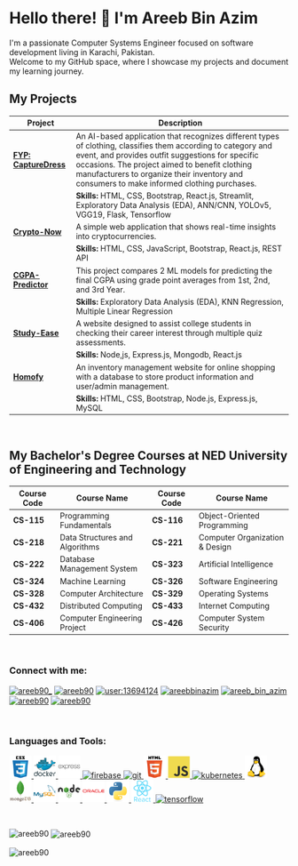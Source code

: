 # Hello there! 👋 I'm Areeb Bin Azim

I'm a passionate Computer Systems Engineer focused on software development living in Karachi, Pakistan.
<br />
Welcome to my GitHub space, where I showcase my projects and document my learning journey.


## My Projects

| Project | Description |
| --- | --- |
| [**FYP: CaptureDress**](https://github.com/areeb90) | An AI-based application that recognizes different types of clothing, classifies them according to category and event, and provides outfit suggestions for specific occasions. The project aimed to benefit clothing manufacturers to organize their inventory and consumers to make informed clothing purchases. 
|| **Skills:** HTML, CSS, Bootstrap, React.js, Streamlit, Exploratory Data Analysis (EDA), ANN/CNN, YOLOv5, VGG19, Flask, Tensorflow |
| [**Crypto-Now**](https://github.com/areeb90/Crypto-Now) | A simple web application that shows real-time insights into cryptocurrencies. 
||**Skills:** HTML, CSS, JavaScript, Bootstrap, React.js, REST API |
| [**CGPA-Predictor**](https://github.com/areeb90/Prediction-of-Cumulative-Grade-Point-Average-Machine-Learning-CEP) | This project compares 2 ML models for predicting the final CGPA using grade point averages from 1st, 2nd, and 3rd Year. 
||**Skills:** Exploratory Data Analysis (EDA), KNN Regression, Multiple Linear Regression |
| [**Study-Ease**](https://github.com/areeb90/Study-Ease) | A website designed to assist college students in checking their career interest through multiple quiz assessments. 
||**Skills:** Node,js, Express.js, Mongodb, React.js |
| [**Homofy**](https://github.com/areeb90/HOMOFY-eCommerce-web-application) | An inventory management website for online shopping with a database to store product information and user/admin management. 
||**Skills:**  HTML, CSS, Bootstrap, Node.js, Express.js, MySQL |


<br />

## My Bachelor's Degree Courses at NED University of Engineering and Technology


| Course Code | Course Name | Course Code | Course Name |
| --- | --- | --- | --- |
| **CS-115** | Programming Fundamentals | **CS-116** | Object-Oriented Programming |
| **CS-218** | Data Structures and Algorithms | **CS-221** | Computer Organization & Design |
| **CS-222** | Database Management System | **CS-323** | Artificial Intelligence |
| **CS-324** | Machine Learning | **CS-326** | Software Engineering |
| **CS-328** | Computer Architecture | **CS-329** | Operating Systems |
| **CS-432** | Distributed Computing | **CS-433** | Internet Computing |
| **CS-406** | Computer Engineering Project | **CS-426** | Computer System Security |


<br />
<h3 align="left">Connect with me:</h3>
<p align="left">
<a href="https://twitter.com/areeb90_" target="blank"><img align="center" src="https://raw.githubusercontent.com/rahuldkjain/github-profile-readme-generator/master/src/images/icons/Social/twitter.svg" alt="areeb90_" height="30" width="40" /></a>
<a href="https://linkedin.com/in/areeb90" target="blank"><img align="center" src="https://raw.githubusercontent.com/rahuldkjain/github-profile-readme-generator/master/src/images/icons/Social/linked-in-alt.svg" alt="areeb90" height="30" width="40" /></a>
<a href="https://stackoverflow.com/users/13694124/areeb-bin-azim" target="blank"><img align="center" src="https://raw.githubusercontent.com/rahuldkjain/github-profile-readme-generator/master/src/images/icons/Social/stack-overflow.svg" alt="user:13694124" height="30" width="40" /></a>
<a href="https://kaggle.com/areebbinazim" target="blank"><img align="center" src="https://raw.githubusercontent.com/rahuldkjain/github-profile-readme-generator/master/src/images/icons/Social/kaggle.svg" alt="areebbinazim" height="30" width="40" /></a>
<a href="https://instagram.com/areeb_bin_azim" target="blank"><img align="center" src="https://raw.githubusercontent.com/rahuldkjain/github-profile-readme-generator/master/src/images/icons/Social/instagram.svg" alt="areeb_bin_azim" height="30" width="40" /></a>
<a href="https://www.leetcode.com/areeb90" target="blank"><img align="center" src="https://raw.githubusercontent.com/rahuldkjain/github-profile-readme-generator/master/src/images/icons/Social/leet-code.svg" alt="areeb90" height="30" width="40" /></a>
<a href="https://auth.geeksforgeeks.org/user/areeb90" target="blank"><img align="center" src="https://raw.githubusercontent.com/rahuldkjain/github-profile-readme-generator/master/src/images/icons/Social/geeks-for-geeks.svg" alt="areeb90" height="30" width="40" /></a>
</p>


<br />
<h3 align="left">Languages and Tools:</h3>
<p align="left"> <a href="https://www.w3schools.com/css/" target="_blank" rel="noreferrer"> <img src="https://raw.githubusercontent.com/devicons/devicon/master/icons/css3/css3-original-wordmark.svg" alt="css3" width="40" height="40"/> </a> <a href="https://www.docker.com/" target="_blank" rel="noreferrer"> <img src="https://raw.githubusercontent.com/devicons/devicon/master/icons/docker/docker-original-wordmark.svg" alt="docker" width="40" height="40"/> </a> <a href="https://expressjs.com" target="_blank" rel="noreferrer"> <img src="https://raw.githubusercontent.com/devicons/devicon/master/icons/express/express-original-wordmark.svg" alt="express" width="40" height="40"/> </a> <a href="https://firebase.google.com/" target="_blank" rel="noreferrer"> <img src="https://www.vectorlogo.zone/logos/firebase/firebase-icon.svg" alt="firebase" width="40" height="40"/> </a> <a href="https://git-scm.com/" target="_blank" rel="noreferrer"> <img src="https://www.vectorlogo.zone/logos/git-scm/git-scm-icon.svg" alt="git" width="40" height="40"/> </a> <a href="https://www.w3.org/html/" target="_blank" rel="noreferrer"> <img src="https://raw.githubusercontent.com/devicons/devicon/master/icons/html5/html5-original-wordmark.svg" alt="html5" width="40" height="40"/> </a> <a href="https://developer.mozilla.org/en-US/docs/Web/JavaScript" target="_blank" rel="noreferrer"> <img src="https://raw.githubusercontent.com/devicons/devicon/master/icons/javascript/javascript-original.svg" alt="javascript" width="40" height="40"/> </a> <a href="https://kubernetes.io" target="_blank" rel="noreferrer"> <img src="https://www.vectorlogo.zone/logos/kubernetes/kubernetes-icon.svg" alt="kubernetes" width="40" height="40"/> </a> <a href="https://www.linux.org/" target="_blank" rel="noreferrer"> <img src="https://raw.githubusercontent.com/devicons/devicon/master/icons/linux/linux-original.svg" alt="linux" width="40" height="40"/> </a> <a href="https://www.mongodb.com/" target="_blank" rel="noreferrer"> <img src="https://raw.githubusercontent.com/devicons/devicon/master/icons/mongodb/mongodb-original-wordmark.svg" alt="mongodb" width="40" height="40"/> </a> <a href="https://www.mysql.com/" target="_blank" rel="noreferrer"> <img src="https://raw.githubusercontent.com/devicons/devicon/master/icons/mysql/mysql-original-wordmark.svg" alt="mysql" width="40" height="40"/> </a> <a href="https://nodejs.org" target="_blank" rel="noreferrer"> <img src="https://raw.githubusercontent.com/devicons/devicon/master/icons/nodejs/nodejs-original-wordmark.svg" alt="nodejs" width="40" height="40"/> </a> <a href="https://www.oracle.com/" target="_blank" rel="noreferrer"> <img src="https://raw.githubusercontent.com/devicons/devicon/master/icons/oracle/oracle-original.svg" alt="oracle" width="40" height="40"/> </a> <a href="https://www.python.org" target="_blank" rel="noreferrer"> <img src="https://raw.githubusercontent.com/devicons/devicon/master/icons/python/python-original.svg" alt="python" width="40" height="40"/> </a> <a href="https://reactjs.org/" target="_blank" rel="noreferrer"> <img src="https://raw.githubusercontent.com/devicons/devicon/master/icons/react/react-original-wordmark.svg" alt="react" width="40" height="40"/> </a> <a href="https://www.tensorflow.org" target="_blank" rel="noreferrer"> <img src="https://www.vectorlogo.zone/logos/tensorflow/tensorflow-icon.svg" alt="tensorflow" width="40" height="40"/> </a> </p>


<br />

<p><img align="left" src="https://github-readme-stats.vercel.app/api/top-langs?username=areeb90&show_icons=true&locale=en&layout=compact" alt="areeb90" /></p>

<p>&nbsp;<img align="center" src="https://github-readme-stats.vercel.app/api?username=areeb90&show_icons=true&locale=en" alt="areeb90" /></p>

<p><img align="center" src="https://github-readme-streak-stats.herokuapp.com/?user=areeb90&" alt="areeb90" /></p>
